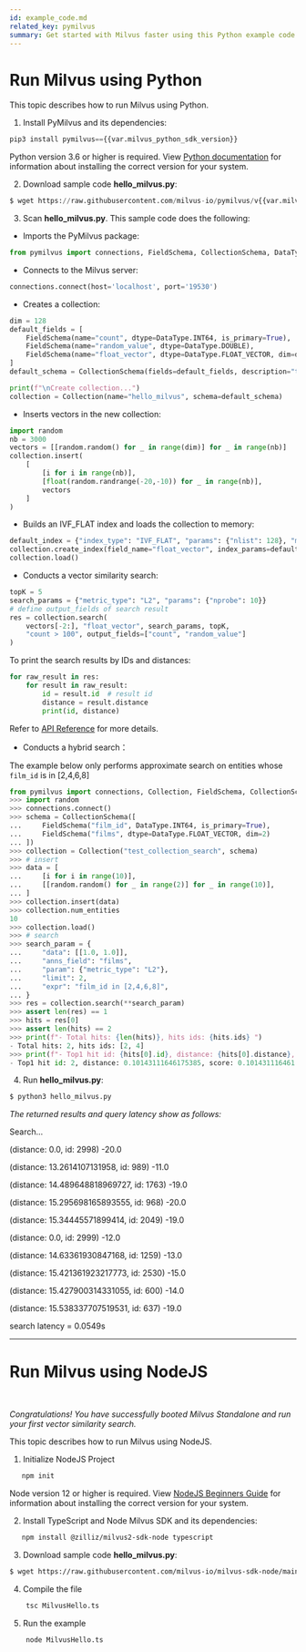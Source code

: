 ```yaml
---
id: example_code.md
related_key: pymilvus
summary: Get started with Milvus faster using this Python example code.
---
```


# Run Milvus using **Python**

This topic describes how to run Milvus using Python.

1. Install PyMilvus and its dependencies:

```Python
pip3 install pymilvus=={{var.milvus_python_sdk_version}}
```
<div class="alert note">
Python version 3.6 or higher is required. View <a href="https://wiki.python.org/moin/BeginnersGuide/Download">Python documentation</a> for information about installing the correct version for your system.
</div>

2. Download sample code **hello_milvus.py**:

```Python
$ wget https://raw.githubusercontent.com/milvus-io/pymilvus/v{{var.milvus_python_sdk_version}}/examples/hello_milvus.py
```

3. Scan **hello_milvus.py**. This sample code does the following:

- Imports the PyMilvus package:
```Python
from pymilvus import connections, FieldSchema, CollectionSchema, DataType, Collection
```

- Connects to the Milvus server:
```Python
connections.connect(host='localhost', port='19530')
```

- Creates a collection:
```Python
dim = 128
default_fields = [
    FieldSchema(name="count", dtype=DataType.INT64, is_primary=True),
    FieldSchema(name="random_value", dtype=DataType.DOUBLE),
    FieldSchema(name="float_vector", dtype=DataType.FLOAT_VECTOR, dim=dim)
]
default_schema = CollectionSchema(fields=default_fields, description="test collection")

print(f"\nCreate collection...")
collection = Collection(name="hello_milvus", schema=default_schema)
```

- Inserts vectors in the new collection:
```Python
import random
nb = 3000
vectors = [[random.random() for _ in range(dim)] for _ in range(nb)]
collection.insert(
    [
        [i for i in range(nb)],
        [float(random.randrange(-20,-10)) for _ in range(nb)],
        vectors
    ]
)
```

- Builds an IVF_FLAT index and loads the collection to memory:
```Python
default_index = {"index_type": "IVF_FLAT", "params": {"nlist": 128}, "metric_type": "L2"}
collection.create_index(field_name="float_vector", index_params=default_index)
collection.load()
```

- Conducts a vector similarity search:
```Python
topK = 5
search_params = {"metric_type": "L2", "params": {"nprobe": 10}}
# define output_fields of search result
res = collection.search(
    vectors[-2:], "float_vector", search_params, topK,
    "count > 100", output_fields=["count", "random_value"]
)
```
To print the search results by IDs and distances:
```Python
for raw_result in res:
    for result in raw_result:
        id = result.id  # result id
        distance = result.distance
        print(id, distance)
```
Refer to [API Reference](/api-reference/pymilvus/v{{var.milvus_python_sdk_version}}/results.html) for more details.

- Conducts a hybrid search：
<div class="alert note">
    The example below only performs approximate search on entities whose <code>film_id</code> is in [2,4,6,8]
</div>

```Python
from pymilvus import connections, Collection, FieldSchema, CollectionSchema, DataType
>>> import random
>>> connections.connect()
>>> schema = CollectionSchema([
...     FieldSchema("film_id", DataType.INT64, is_primary=True),
...     FieldSchema("films", dtype=DataType.FLOAT_VECTOR, dim=2)
... ])
>>> collection = Collection("test_collection_search", schema)
>>> # insert
>>> data = [
...     [i for i in range(10)],
...     [[random.random() for _ in range(2)] for _ in range(10)],
... ]
>>> collection.insert(data)
>>> collection.num_entities
10
>>> collection.load()
>>> # search
>>> search_param = {
...     "data": [[1.0, 1.0]],
...     "anns_field": "films",
...     "param": {"metric_type": "L2"},
...     "limit": 2,
...     "expr": "film_id in [2,4,6,8]",
... }
>>> res = collection.search(**search_param)
>>> assert len(res) == 1
>>> hits = res[0]
>>> assert len(hits) == 2
>>> print(f"- Total hits: {len(hits)}, hits ids: {hits.ids} ")
- Total hits: 2, hits ids: [2, 4]
>>> print(f"- Top1 hit id: {hits[0].id}, distance: {hits[0].distance}, score: {hits[0].score} ")
- Top1 hit id: 2, distance: 0.10143111646175385, score: 0.101431116461

```

4. Run **hello_milvus.py**:
```Python
$ python3 hello_milvus.py
```

*The returned results and query latency show as follows:*

<div class='result-bock'>
<p>Search...</p>
<p>(distance: 0.0, id: 2998) -20.0</p>
<p>(distance: 13.2614107131958, id: 989) -11.0</p>
<p>(distance: 14.489648818969727, id: 1763) -19.0</p>
<p>(distance: 15.295698165893555, id: 968) -20.0</p>
<p>(distance: 15.34445571899414, id: 2049) -19.0</p>
<p>(distance: 0.0, id: 2999) -12.0</p>
<p>(distance: 14.63361930847168, id: 1259) -13.0</p>
<p>(distance: 15.421361923217773, id: 2530) -15.0</p>
<p>(distance: 15.427900314331055, id: 600) -14.0</p>
<p>(distance: 15.538337707519531, id: 637) -19.0</p>
<p>search latency = 0.0549s</p>
</div>


----

# Run Milvus using **NodeJS**


<br/>


*Congratulations! You have successfully booted Milvus Standalone and run your first vector similarity search.*


This topic describes how to run Milvus using NodeJS.


1.  Initialize NodeJS Project
```bash
   npm init
```  
<div class="alert note">
Node version 12 or higher is required. View <a href="https://www.cloudbees.com/blog/node-js-tutorial">NodeJS Beginners Guide</a> for information about installing the correct version for your system.
</div>

2.  Install TypeScript and Node Milvus SDK and its dependencies:
```bash
   npm install @zilliz/milvus2-sdk-node typescript
```


3. Download sample code **hello_milvus.py**:

```bash
$ wget https://raw.githubusercontent.com/milvus-io/milvus-sdk-node/main/example/MilvusHello.ts
```

4. Compile the file
```bash
    tsc MilvusHello.ts
```

5. Run the example
```bash
    node MilvusHello.ts
```


